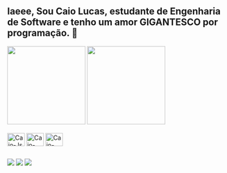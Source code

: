 ## Iaeee, Sou Caio Lucas, estudante de Engenharia de Software e tenho um amor GIGANTESCO por programação. 🙂

<div>
  <img  height="180em" src="https://github-readme-stats.vercel.app/api?username=Caio-Dev0&show_icons=true&theme=radical">
  <img  height="180em" src="https://github-readme-stats.vercel.app/api/top-langs/?username=Caio-Dev0&theme=radical">

</div><br>


<div style="display: inline_block">
 
  <img align="center" alt="Caio-Js" height="30" width="40" src="https://cdn.jsdelivr.net/gh/devicons/devicon@latest/icons/javascript/javascript-plain.svg" />        
  <img align="center" alt="Caio-HTML" height="30" width="40" src="https://cdn.jsdelivr.net/gh/devicons/devicon@latest/icons/html5/html5-original.svg">
  <img align="center" alt="Caio-CSS" height="30" width="40" src="https://cdn.jsdelivr.net/gh/devicons/devicon@latest/icons/css3/css3-original.svg">

</div>

##

<div> 
  <a href="https://www.instagram.com/caio_dev0/" target="_blank"><img src="https://img.shields.io/badge/-Instagram-%23E4405F?style=for-the-badge&logo=instagram&logoColor=white" target="_blank"></a>
  <a href = "mailto:clucaszrtmain@gmail.com"><img src="https://img.shields.io/badge/-Gmail-%23333?style=for-the-badge&logo=gmail&logoColor=white" target="_blank"></a>
  <a href="https://www.linkedin.com/in/caio-lucas-118525343/" target="_blank"><img src="https://img.shields.io/badge/-LinkedIn-%230077B5?style=for-the-badge&logo=linkedin&logoColor=white" target="_blank"></a> 
  
</div>

